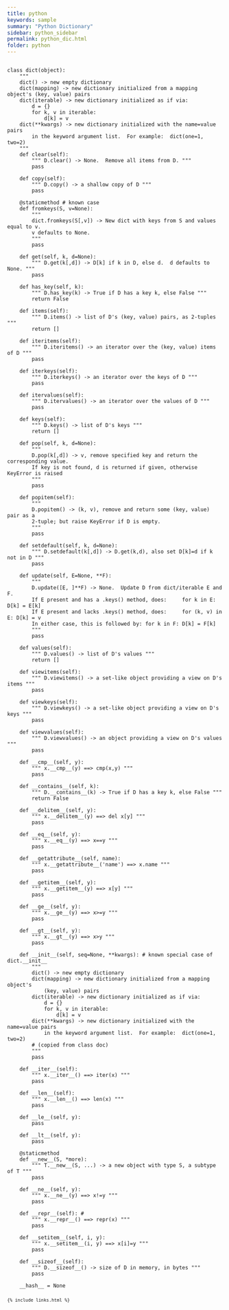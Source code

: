 ```yaml
---
title: python
keywords: sample
summary: "Python Dictionary"
sidebar: python_sidebar
permalink: python_dic.html
folder: python
---
```


<pre><code>
class dict(object):
    """
    dict() -> new empty dictionary
    dict(mapping) -> new dictionary initialized from a mapping object's (key, value) pairs
    dict(iterable) -> new dictionary initialized as if via:
        d = {}
        for k, v in iterable:
            d[k] = v
    dict(**kwargs) -> new dictionary initialized with the name=value pairs
        in the keyword argument list.  For example:  dict(one=1, two=2)
    """
    def clear(self): 
        """ D.clear() -> None.  Remove all items from D. """
        pass

    def copy(self): 
        """ D.copy() -> a shallow copy of D """
        pass

    @staticmethod # known case
    def fromkeys(S, v=None): 
        """
        dict.fromkeys(S[,v]) -> New dict with keys from S and values equal to v.
        v defaults to None.
        """
        pass

    def get(self, k, d=None): 
        """ D.get(k[,d]) -> D[k] if k in D, else d.  d defaults to None. """
        pass

    def has_key(self, k):
        """ D.has_key(k) -> True if D has a key k, else False """
        return False

    def items(self): 
        """ D.items() -> list of D's (key, value) pairs, as 2-tuples """
        return []

    def iteritems(self): 
        """ D.iteritems() -> an iterator over the (key, value) items of D """
        pass

    def iterkeys(self): 
        """ D.iterkeys() -> an iterator over the keys of D """
        pass

    def itervalues(self): 
        """ D.itervalues() -> an iterator over the values of D """
        pass

    def keys(self): 
        """ D.keys() -> list of D's keys """
        return []

    def pop(self, k, d=None):
        """
        D.pop(k[,d]) -> v, remove specified key and return the corresponding value.
        If key is not found, d is returned if given, otherwise KeyError is raised
        """
        pass

    def popitem(self): 
        """
        D.popitem() -> (k, v), remove and return some (key, value) pair as a
        2-tuple; but raise KeyError if D is empty.
        """
        pass

    def setdefault(self, k, d=None): 
        """ D.setdefault(k[,d]) -> D.get(k,d), also set D[k]=d if k not in D """
        pass

    def update(self, E=None, **F): 
        """
        D.update([E, ]**F) -> None.  Update D from dict/iterable E and F.
        If E present and has a .keys() method, does:     for k in E: D[k] = E[k]
        If E present and lacks .keys() method, does:     for (k, v) in E: D[k] = v
        In either case, this is followed by: for k in F: D[k] = F[k]
        """
        pass

    def values(self): 
        """ D.values() -> list of D's values """
        return []

    def viewitems(self): 
        """ D.viewitems() -> a set-like object providing a view on D's items """
        pass

    def viewkeys(self): 
        """ D.viewkeys() -> a set-like object providing a view on D's keys """
        pass

    def viewvalues(self): 
        """ D.viewvalues() -> an object providing a view on D's values """
        pass

    def __cmp__(self, y): 
        """ x.__cmp__(y) ==> cmp(x,y) """
        pass

    def __contains__(self, k): 
        """ D.__contains__(k) -> True if D has a key k, else False """
        return False

    def __delitem__(self, y): 
        """ x.__delitem__(y) ==> del x[y] """
        pass

    def __eq__(self, y): 
        """ x.__eq__(y) ==> x==y """
        pass

    def __getattribute__(self, name): 
        """ x.__getattribute__('name') ==> x.name """
        pass

    def __getitem__(self, y): 
        """ x.__getitem__(y) ==> x[y] """
        pass

    def __ge__(self, y):
        """ x.__ge__(y) ==> x>=y """
        pass

    def __gt__(self, y): 
        """ x.__gt__(y) ==> x>y """
        pass

    def __init__(self, seq=None, **kwargs): # known special case of dict.__init__
        """
        dict() -> new empty dictionary
        dict(mapping) -> new dictionary initialized from a mapping object's
            (key, value) pairs
        dict(iterable) -> new dictionary initialized as if via:
            d = {}
            for k, v in iterable:
                d[k] = v
        dict(**kwargs) -> new dictionary initialized with the name=value pairs
            in the keyword argument list.  For example:  dict(one=1, two=2)
        # (copied from class doc)
        """
        pass

    def __iter__(self): 
        """ x.__iter__() ==> iter(x) """
        pass

    def __len__(self): 
        """ x.__len__() ==> len(x) """
        pass

    def __le__(self, y): 
        pass

    def __lt__(self, y): 
        pass

    @staticmethod
    def __new__(S, *more):
        """ T.__new__(S, ...) -> a new object with type S, a subtype of T """
        pass

    def __ne__(self, y):
        """ x.__ne__(y) ==> x!=y """
        pass

    def __repr__(self): # 
        """ x.__repr__() ==> repr(x) """
        pass

    def __setitem__(self, i, y): 
        """ x.__setitem__(i, y) ==> x[i]=y """
        pass

    def __sizeof__(self): 
        """ D.__sizeof__() -> size of D in memory, in bytes """
        pass

    __hash__ = None
<code/><pre/>

{% include links.html %}
